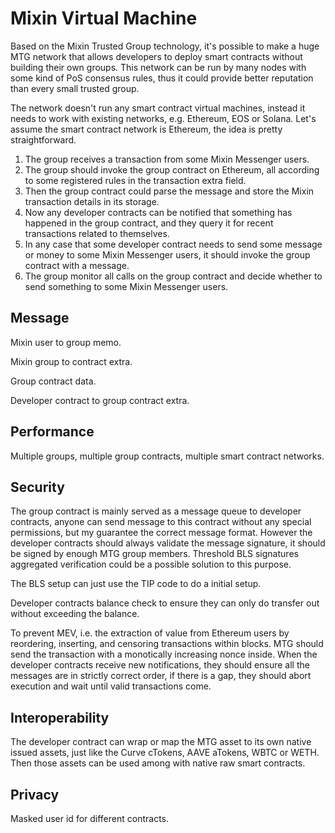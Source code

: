 # Mixin Virtual Machine

Based on the Mixin Trusted Group technology, it's possible to make a huge MTG network that allows developers to deploy smart contracts without building their own groups. This network can be run by many nodes with some kind of PoS consensus rules, thus it could provide better reputation than every small trusted group.

The network doesn't run any smart contract virtual machines, instead it needs to work with existing networks, e.g. Ethereum, EOS or Solana. Let's assume the smart contract network is Ethereum, the idea is pretty straightforward.

1. The group receives a transaction from some Mixin Messenger users.
2. The group should invoke the group contract on Ethereum, all according to some registered rules in the transaction extra field.
3. Then the group contract could parse the message and store the Mixin transaction details in its storage.
4. Now any developer contracts can be notified that something has happened in the group contract, and they query it for recent transactions related to themselves.
6. In any case that some developer contract needs to send some message or money to some Mixin Messenger users, it should invoke the group contract with a message.
7. The group monitor all calls on the group contract and decide whether to send something to some Mixin Messenger users.

## Message

Mixin user to group memo.

Mixin group to contract extra.

Group contract data.

Developer contract to group contract extra.

## Performance

Multiple groups, multiple group contracts, multiple smart contract networks.

## Security

The group contract is mainly served as a message queue to developer contracts, anyone can send message to this contract without any special permissions, but my guarantee the correct message format. However the developer contracts should always validate the message signature, it should be signed by enough MTG group members. Threshold BLS signatures aggregated verification could be a possible solution to this purpose.

The BLS setup can just use the TIP code to do a initial setup.

Developer contracts balance check to ensure they can only do transfer out without exceeding the balance.

To prevent MEV, i.e. the extraction of value from Ethereum users by reordering, inserting, and censoring transactions within blocks. MTG should send the transaction with a monotically increasing nonce inside. When the developer contracts receive new notifications, they should ensure all the messages are in strictly correct order, if there is a gap, they should abort execution and wait until valid transactions come.

## Interoperability

The developer contract can wrap or map the MTG asset to its own native issued assets, just like the Curve cTokens, AAVE aTokens, WBTC or WETH. Then those assets can be used among with native raw smart contracts.

## Privacy

Masked user id for different contracts.
